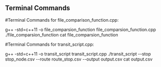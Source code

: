## Terminal Commands

#Terminal Commands for file_comparison_function.cpp:

g++ -std=c++11 -o file_comparsion_function file_comparsion_function.cpp
./file_comparsion_function
cat file_comparsion_function

#Terminal Commands for transit_script.cpp:

g++ -std=c++11 -o transit_script transit_script.cpp
./transit_script --stop stop_node.csv --route route_stop.csv --output output.csv
cat output.csv
